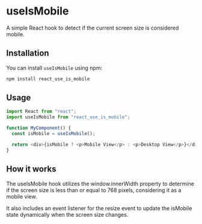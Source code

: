 # useIsMobile

A simple React hook to detect if the current screen size is considered mobile.

## Installation

You can install `useIsMobile` using npm:

```bash
npm install react_use_is_mobile
```

## Usage

```javascript
import React from "react";
import useIsMobile from "react_use_is_mobile";

function MyComponent() {
  const isMobile = useIsMobile();

  return <div>{isMobile ? <p>Mobile View</p> : <p>Desktop View</p>}</div>;
}
```

## How it works

The useIsMobile hook utilizes the window.innerWidth property to determine if the screen size is less than or equal to 768 pixels, considering it as a mobile view.

It also includes an event listener for the resize event to update the isMobile state dynamically when the screen size changes.
